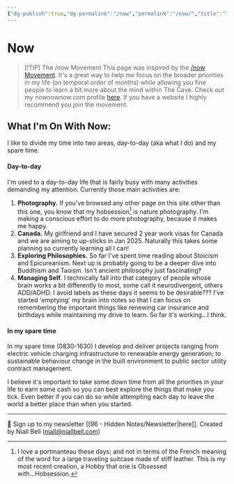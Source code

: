 ```yaml
---
{"dg-publish":true,"dg-permalink":"/now","permalink":"/now/","title":"👇 Now","noteIcon":null,"created":"2024-06-10T23:23:44.387+01:00","updated":"2024-10-22T20:58:02.698+01:00"}
---
```


# Now

>[!TIP] The /now Movement
>This page was inspired by the [/now Movement](https://nownownow.com/about). It's a great way to help me focus on the broader priorities in my life (on temporal order of months) while allowing you fine people to learn a bit more about the mind within The Cave. Check out my nownownow.com profile [here](https://nownownow.com/p/9pwa). If you have a website I highly recommend you join the movement.

## What I'm On With Now:

I like to divide my time into two areas, day-to-day (aka what I do) and my spare time.

#### Day-to-day

I'm used to a day-to-day life that is fairly busy with many activities demanding my attention. Currently those main activities are:

1. **Photography.**  If you've browsed any other page on this site other than this one, you know that my hobsession[^1] is nature photography. I'm making a conscious effort to do more photography, because it makes me happy. 
2. **Canada.** My girlfriend and I have secured 2 year work visas for Canada and we are aiming to up-sticks in Jan 2025. Naturally this takes some planning so currently learning all I can!
3. **Exploring Philosophies.**  So far I've spent time reading about Stoicism and Epicureanism. Next up is probably going to be a deeper dive into Buddhism and Taoism. Isn't ancient philosophy just fascinating‽
4. **Managing Self**. I technically fall into that category of people whose brain works a bit differently to most, some call it neurodivergent, others ADD/ADHD. I avoid labels as these days it seems to be desirable??? I've started 'emptying' my brain into notes so that I can focus on remembering the important things like renewing car insurance and birthdays while maintaining my drive to learn. So far it's working...I think.

#### In my spare time

In my spare time (0830-1630) I develop and deliver projects ranging from electric vehicle charging infrastructure to renewable energy generation; to sustainable behaviour change in the built environment to public sector utility contract management. 

I believe it's important to take some down time from all the priorities in your life to earn some cash so you can best explore the things that make you tick. Even better if you can do so while attempting each day to leave the world a better place than when you started.



[^1]: I love a portmanteau these days; and not in terms of the French meaning of the word for a large traveling suitcase made of stiff leather. This is my most recent creation, a Hobby that one is Obsessed with...Hobsession.

---
📧 Sign up to my newsletter [[96 - Hidden Notes/Newsletter\|here]].
Created by Niall Bell (niall@niallbell.com)